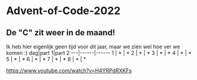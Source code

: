 # Advent-of-Code-2022
## De "C" zit weer in de maand!
Ik heb hier eigenlijk geen tijd voor dit jaar, maar we zien wel hoe ver we komen :)
dag|part 1|part 2
---|------|------
1  | *    | *
2  | *    | *
3  | *    | *
4  | *    | *
5  | *    | *
6  | *    | *
7  | *    | *
8  | *    | *

https://www.youtube.com/watch?v=H4YRPdRXKFs
